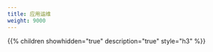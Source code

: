 ```yaml
---
title: 应用运维
weight: 9000
---
```


{{% children showhidden="true" description="true" style="h3"  %}}
